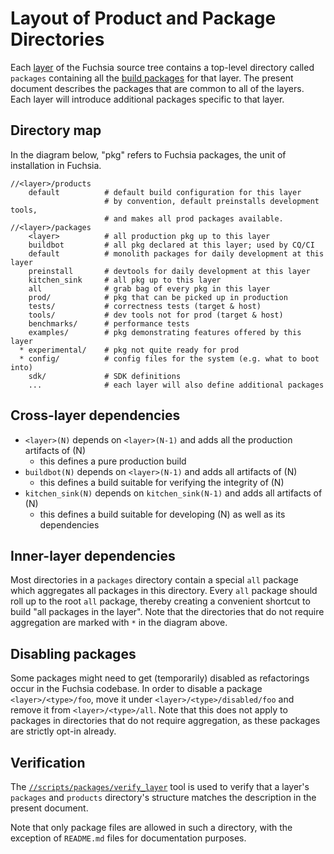 # Layout of Product and Package Directories

Each [layer](/development/source_code/layers.md) of the Fuchsia source tree
contains a top-level directory called `packages` containing all the
[build packages](packages.md) for that layer. The present document describes
the packages that are common to all of the layers. Each layer will introduce
additional packages specific to that layer.

## Directory map

In the diagram below, "pkg" refers to Fuchsia packages, the unit of installation
in Fuchsia.

```
//<layer>/products
    default          # default build configuration for this layer
                     # by convention, default preinstalls development tools,
                     # and makes all prod packages available.
//<layer>/packages
    <layer>          # all production pkg up to this layer
    buildbot         # all pkg declared at this layer; used by CQ/CI
    default          # monolith packages for daily development at this layer
    preinstall       # devtools for daily development at this layer
    kitchen_sink     # all pkg up to this layer
    all              # grab bag of every pkg in this layer
    prod/            # pkg that can be picked up in production
    tests/           # correctness tests (target & host)
    tools/           # dev tools not for prod (target & host)
    benchmarks/      # performance tests
    examples/        # pkg demonstrating features offered by this layer
  * experimental/    # pkg not quite ready for prod
  * config/          # config files for the system (e.g. what to boot into)
    sdk/             # SDK definitions
    ...              # each layer will also define additional packages
```

## Cross-layer dependencies

- `<layer>(N)` depends on `<layer>(N-1)` and adds all the production artifacts
  of (N)
  - this defines a pure production build
- `buildbot(N)` depends on `<layer>(N-1)` and adds all artifacts of (N)
  - this defines a build suitable for verifying the integrity of (N)
- `kitchen_sink(N)` depends on `kitchen_sink(N-1)` and adds all artifacts of (N)
  - this defines a build suitable for developing (N) as well as its dependencies

## Inner-layer dependencies

Most directories in a `packages` directory contain a special `all` package which
aggregates all packages in this directory. Every `all` package should roll up to
the root `all` package, thereby creating a convenient shortcut to build "all
packages in the layer".
Note that the directories that do not require aggregation are marked with `*` in
the diagram above.

## Disabling packages

Some packages might need to get (temporarily) disabled as refactorings occur in
the Fuchsia codebase. In order to disable a package `<layer>/<type>/foo`, move
it under `<layer>/<type>/disabled/foo` and remove it from `<layer>/<type>/all`.
Note that this does not apply to packages in directories that do not require
aggregation, as these packages are strictly opt-in already.

## Verification

The [`//scripts/packages/verify_layer`][verify-layer] tool is used to verify
that a layer's `packages` and `products` directory's structure matches the
description in the present document.

Note that only package files are allowed in such a directory, with the exception
of `README.md` files for documentation purposes.

[verify-layer]: https://fuchsia.googlesource.com/scripts/+/master/packages/README.md

